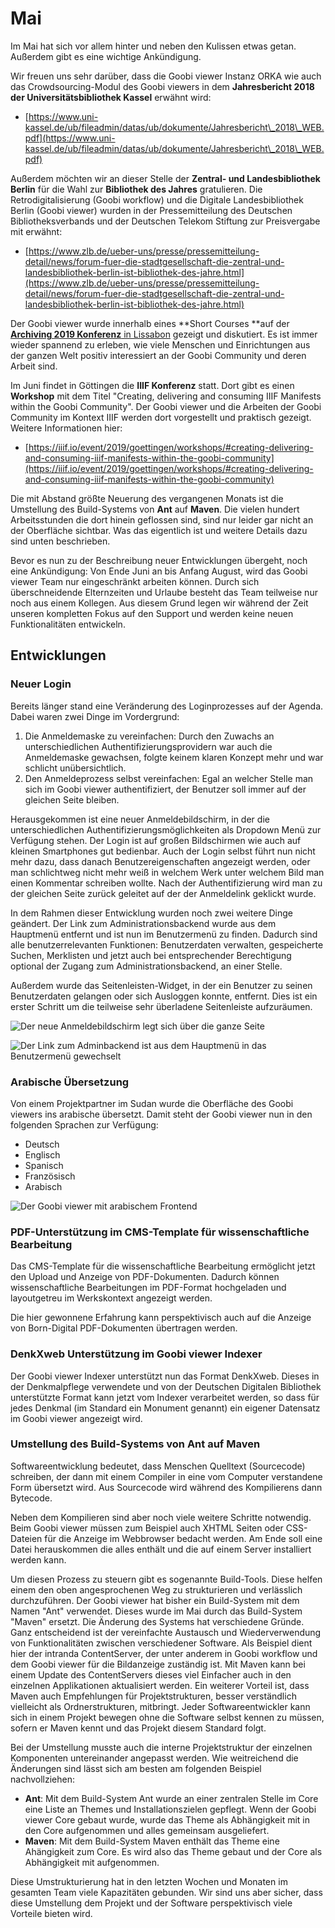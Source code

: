# Mai

Im Mai hat sich vor allem hinter und neben den Kulissen etwas getan. Außerdem gibt es eine wichtige Ankündigung.

Wir freuen uns sehr darüber, dass die Goobi viewer Instanz ORKA wie auch das Crowdsourcing-Modul des Goobi viewers in dem **Jahresbericht 2018 der Universitätsbibliothek Kassel** erwähnt wird:

* &#x20;[https://www.uni-kassel.de/ub/fileadmin/datas/ub/dokumente/Jahresbericht\_2018\_WEB.pdf](https://www.uni-kassel.de/ub/fileadmin/datas/ub/dokumente/Jahresbericht\_2018\_WEB.pdf)

Außerdem möchten wir an dieser Stelle der **Zentral- und Landesbibliothek Berlin** für die Wahl zur **Bibliothek des Jahres** gratulieren. Die Retrodigitalisierung (Goobi workflow) und die Digitale Landesbibliothek Berlin (Goobi viewer) wurden in der Pressemitteilung des Deutschen Bibliotheksverbands und der Deutschen Telekom Stiftung zur Preisvergabe mit erwähnt:

* [https://www.zlb.de/ueber-uns/presse/pressemitteilung-detail/news/forum-fuer-die-stadtgesellschaft-die-zentral-und-landesbibliothek-berlin-ist-bibliothek-des-jahre.html](https://www.zlb.de/ueber-uns/presse/pressemitteilung-detail/news/forum-fuer-die-stadtgesellschaft-die-zentral-und-landesbibliothek-berlin-ist-bibliothek-des-jahre.html)

Der Goobi viewer wurde innerhalb eines **Short Courses **auf der [**Archiving 2019 Konferenz** in Lissabon](https://www.intranda.com/general/goobi-auf-der-archiving-2019-digitization-preservation-access/) gezeigt und diskutiert. Es ist immer wieder spannend zu erleben, wie viele Menschen und Einrichtungen aus der ganzen Welt positiv interessiert an der Goobi Community und deren Arbeit sind.

Im Juni findet in Göttingen die **IIIF Konferenz** statt. Dort gibt es einen **Workshop** mit dem Titel "Creating, delivering and consuming IIIF Manifests within the Goobi Community". Der Goobi viewer und die Arbeiten der Goobi Community im Kontext IIIF werden dort vorgestellt und praktisch gezeigt. Weitere Informationen hier:

* [https://iiif.io/event/2019/goettingen/workshops/#creating-delivering-and-consuming-iiif-manifests-within-the-goobi-community](https://iiif.io/event/2019/goettingen/workshops/#creating-delivering-and-consuming-iiif-manifests-within-the-goobi-community)

Die mit Abstand größte Neuerung des vergangenen Monats ist die Umstellung des Build-Systems von **Ant** auf **Maven**. Die vielen hundert Arbeitsstunden die dort hinein geflossen sind, sind nur leider gar nicht an der Oberfläche sichtbar. Was das eigentlich ist und weitere Details dazu sind unten beschrieben.

Bevor es nun zu der Beschreibung neuer Entwicklungen übergeht, noch eine Ankündigung: Von Ende Juni an bis Anfang August, wird das Goobi viewer Team nur eingeschränkt arbeiten können. Durch sich überschneidende Elternzeiten und Urlaube besteht das Team teilweise nur noch aus einem Kollegen. Aus diesem Grund legen wir während der Zeit unseren kompletten Fokus auf den Support und werden keine neuen Funktionalitäten entwickeln.

## Entwicklungen

### Neuer Login

Bereits länger stand eine Veränderung des Loginprozesses auf der Agenda. Dabei waren zwei Dinge im Vordergrund:

1. Die Anmeldemaske zu vereinfachen: Durch den Zuwachs an unterschiedlichen Authentifizierungsprovidern war auch die Anmeldemaske gewachsen, folgte keinem klaren Konzept mehr und war schlicht unübersichtlich.
2. Den Anmeldeprozess selbst vereinfachen: Egal an welcher Stelle man sich im Goobi viewer authentifiziert, der Benutzer soll immer auf der gleichen Seite bleiben.

Herausgekommen ist eine neuer Anmeldebildschirm, in der die unterschiedlichen Authentifizierungsmöglichkeiten als Dropdown Menü zur Verfügung stehen. Der Login ist auf großen Bildschirmen wie auch auf kleinen Smartphones gut bedienbar. Auch der Login selbst führt nun nicht mehr dazu, dass danach Benutzereigenschaften angezeigt werden, oder man schlichtweg nicht mehr weiß in welchem Werk unter welchem Bild man einen Kommentar schreiben wollte. Nach der Authentifizierung wird man zu der gleichen Seite zurück geleitet auf der der Anmeldelink geklickt wurde.

In dem Rahmen dieser Entwicklung wurden noch zwei weitere Dinge geändert. Der Link zum Administrationsbackend wurde aus dem Hauptmenü entfernt und ist nun im Benutzermenü zu finden. Dadurch sind alle benutzerrelevanten Funktionen: Benutzerdaten verwalten, gespeicherte Suchen, Merklisten und jetzt auch bei entsprechender Berechtigung optional der Zugang zum Administrationsbackend, an einer Stelle.

Außerdem wurde das Seitenleisten-Widget, in der ein Benutzer zu seinen Benutzerdaten gelangen oder sich Ausloggen konnte, entfernt. Dies ist ein erster Schritt um die teilweise sehr überladene Seitenleiste aufzuräumen.

![Der neue Anmeldebildschirm legt sich über die ganze Seite](../.gitbook/assets/2019-05\_new\_login\_screen.png)

![Der Link zum Adminbackend ist aus dem Hauptmenü in das Benutzermenü gewechselt](../.gitbook/assets/2019-05\_admin\_link\_in\_menu.png)

### Arabische Übersetzung

Von einem Projektpartner im Sudan wurde die Oberfläche des Goobi viewers ins arabische übersetzt. Damit steht der Goobi viewer nun in den folgenden Sprachen zur Verfügung:

* Deutsch
* Englisch
* Spanisch
* Französisch
* Arabisch

![Der Goobi viewer mit arabischem Frontend](../.gitbook/assets/2019-05\_arabic\_translation.png)

### PDF-Unterstützung im CMS-Template für wissenschaftliche Bearbeitung

Das CMS-Template für die wissenschaftliche Bearbeitung ermöglicht jetzt den Upload und Anzeige von PDF-Dokumenten. Dadurch können wissenschaftliche Bearbeitungen im PDF-Format hochgeladen und layoutgetreu im Werkskontext angezeigt werden.

Die hier gewonnene Erfahrung kann perspektivisch auch auf die Anzeige von Born-Digital PDF-Dokumenten übertragen werden.

### DenkXweb Unterstützung im Goobi viewer Indexer

Der Goobi viewer Indexer unterstützt nun das Format DenkXweb. Dieses in der Denkmalpflege verwendete und von der Deutschen Digitalen Bibliothek unterstützte Format kann jetzt vom Indexer verarbeitet werden, so dass für jedes Denkmal (im Standard ein Monument genannt) ein eigener Datensatz im Goobi viewer angezeigt wird.

### Umstellung des Build-Systems von Ant auf Maven

Softwareentwicklung bedeutet, dass Menschen Quelltext (Sourcecode) schreiben, der dann mit einem Compiler in eine vom Computer verstandene Form übersetzt wird. Aus Sourcecode wird während des Kompilierens dann Bytecode.

Neben dem Kompilieren sind aber noch viele weitere Schritte notwendig. Beim Goobi viewer müssen zum Beispiel auch XHTML Seiten oder CSS-Dateien für die Anzeige im Webbrowser bedacht werden. Am Ende soll eine Datei herauskommen die alles enthält und die auf einem Server installiert werden kann.

Um diesen Prozess zu steuern gibt es sogenannte Build-Tools. Diese helfen einem den oben angesprochenen Weg zu strukturieren und verlässlich durchzuführen. Der Goobi viewer hat bisher ein Build-System mit dem Namen "Ant" verwendet. Dieses wurde im Mai durch das Build-System "Maven" ersetzt. Die Änderung des Systems hat verschiedene Gründe. Ganz entscheidend ist der vereinfachte Austausch und Wiederverwendung von Funktionalitäten zwischen verschiedener Software. Als Beispiel dient hier der intranda ContentServer, der unter anderem in Goobi workflow und dem Goobi viewer für die Bildanzeige zuständig ist. Mit Maven kann bei einem Update des ContentServers dieses viel Einfacher auch in den einzelnen Applikationen aktualisiert werden. Ein weiterer Vorteil ist, dass Maven auch Empfehlungen für Projektstrukturen, besser verständlich vielleicht als Ordnerstrukturen, mitbringt. Jeder Softwareentwickler kann sich in einem Projekt bewegen ohne die Software selbst kennen zu müssen, sofern er Maven kennt und das Projekt diesem Standard folgt.

Bei der Umstellung musste auch die interne Projektstruktur der einzelnen Komponenten untereinander angepasst werden. Wie weitreichend die Änderungen sind lässt sich am besten am folgenden Beispiel nachvollziehen:

* **Ant**: Mit dem Build-System Ant wurde an einer zentralen Stelle im Core eine Liste an Themes und Installationszielen gepflegt. Wenn der Goobi viewer Core gebaut wurde, wurde das Theme als Abhängigkeit mit in den Core aufgenommen und alles gemeinsam ausgeliefert.
* **Maven**: Mit dem Build-System Maven enthält das Theme eine Ahängigkeit zum Core. Es wird also das Theme gebaut und der Core als Abhängigkeit mit aufgenommen.

Diese Umstrukturierung hat in den letzten Wochen und Monaten im gesamten Team viele Kapazitäten gebunden. Wir sind uns aber sicher, dass diese Umstellung dem Projekt und der Software perspektivisch viele Vorteile bieten wird.
